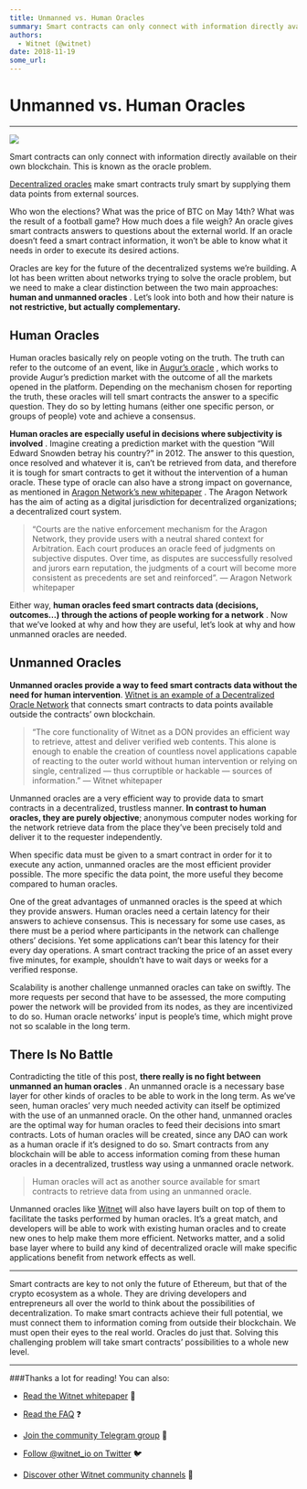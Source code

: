 ```yaml
---
title: Unmanned vs. Human Oracles
summary: Smart contracts can only connect with information directly available on their own blockchain. This is known as the oracle problem. Decentralized oracles make smart contracts truly smart by supplying them data points from external sources. Who won the elections? What was the price of BTC on May 14th? What was the result of a football game? How much does a file weigh? An oracle gives smart contracts answers to questions about the external world. If an oracle doesn’t feed a smart contract informati
authors:
  - Witnet (@witnet)
date: 2018-11-19
some_url: 
---
```


# Unmanned vs. Human Oracles


----


![](https://cdn-images-1.medium.com/max/2000/1*Fcr4RtRWU4Wa7yrdQUfL2Q.png)

Smart contracts can only connect with information directly available on their own blockchain. This is known as 
the oracle problem.
 
[Decentralized oracles](https://medium.com/@peterhaymond/why-decentralized-oracles-matter-7920ad04ee37)
 make smart contracts truly smart by supplying them data points from external sources.

Who won the elections? What was the price of BTC on May 14th? What was the result of a football game? How much does a file weigh? An oracle gives smart contracts answers to questions about the external world. If an oracle doesn’t feed a smart contract information, it won’t be able to know what it needs in order to execute its desired actions.

Oracles are key for the future of the decentralized systems we’re building. A lot has been written about networks trying to solve the oracle problem, but we need to make a clear distinction between the two main approaches: 
**human and unmanned oracles**
 . Let’s look into both and how their nature is 
**not restrictive, but actually complementary.**
 

## Human Oracles
Human oracles basically rely on people voting on the truth. The truth can refer to the outcome of an event, like in 
[Augur’s oracle](http://docs.augur.net/)
 , which works to provide Augur’s prediction market with the outcome of all the markets opened in the platform.
Depending on the mechanism chosen for reporting the truth, these oracles will tell smart contracts the answer to a specific question. They do so by letting humans (either one specific person, or groups of people) vote and achieve a consensus.
 
**Human oracles are especially useful in decisions where subjectivity is involved**
 . Imagine creating a prediction market with the question “Will Edward Snowden betray his country?” in 2012. The answer to this question, once resolved and whatever it is, can’t be retrieved from data, and therefore it is tough for smart contracts to get it without the intervention of a human oracle.
These type of oracle can also have a strong impact on governance, as mentioned in 
[Aragon Network’s new whitepaper](https://github.com/aragon/whitepaper)
 . The Aragon Network has the aim of acting as a digital jurisdiction for decentralized organizations; a decentralized court system.
> “Courts are the native enforcement mechanism for the Aragon Network, they provide users with a neutral shared context for Arbitration. Each court produces an oracle feed of judgments on subjective disputes. Over time, as disputes are successfully resolved and jurors earn reputation, the judgments of a court will become more consistent as precedents are set and reinforced”. — Aragon Network whitepaper

Either way, 
**human oracles feed smart contracts data (decisions, outcomes…) through the actions of people working for a network**
 . Now that we’ve looked at why and how they are useful, let’s look at why and how unmanned oracles are needed.

## Unmanned Oracles
 **Unmanned oracles provide a way to feed smart contracts data without the need for human intervention**. [Witnet is an example of a Decentralized Oracle Network](https://medium.com/witnet/witnet-smart-contracts-with-real-power-f79e326da3a4) that connects smart contracts to data points available outside the contracts’ own blockchain.

> “The core functionality of Witnet as a DON provides an efficient way to retrieve, attest and deliver verified web contents. This alone is enough to enable the creation of countless novel applications capable of reacting to the outer world without human intervention or relying on single, centralized — thus corruptible or hackable — sources of information.” — Witnet whitepaper

Unmanned oracles are a very efficient way to provide data to smart contracts in a decentralized, trustless manner. 
**In contrast to human oracles, they are purely objective**; anonymous computer nodes working for the network retrieve data from the place they’ve been precisely told and deliver it to the requester independently.

When specific data must be given to a smart contract in order for it to execute any action, unmanned oracles are the most efficient provider possible. The more specific the data point, the more useful they become compared to human oracles.

One of the great advantages of unmanned oracles is the speed at which they provide answers. Human oracles need a certain latency for their answers to achieve consensus. This is necessary for some use cases, as there must be a period where participants in the network can challenge others’ decisions. Yet some applications can’t bear this latency for their every day operations. A smart contract tracking the price of an asset every five minutes, for example, shouldn’t have to wait days or weeks for a verified response.

Scalability is another challenge unmanned oracles can take on swiftly. The more requests per second that have to be assessed, the more computing power the network will be provided from its nodes, as they are incentivized to do so. Human oracle networks’ input is people’s time, which might prove not so scalable in the long term.

## There Is No Battle
Contradicting the title of this post, 
**there really is no fight between unmanned an human oracles**
 . An unmanned oracle is a necessary base layer for other kinds of oracles to be able to work in the long term. As we’ve seen, human oracles’ very much needed activity can itself be optimized with the use of an unmanned oracle.
On the other hand, unmanned oracles are the optimal way for human oracles to feed their decisions into smart contracts. Lots of human oracles will be created, since any DAO can work as a human oracle if it’s designed to do so. Smart contracts from any blockchain will be able to access information coming from these human oracles in a decentralized, trustless way using a unmanned oracle network.
> Human oracles will act as another source available for smart contracts to retrieve data from using an unmanned oracle.

Unmanned oracles like 
[Witnet](http://witnet.io)
 will also have layers built on top of them to facilitate the tasks performed by human oracles. It’s a great match, and developers will be able to work with existing human oracles and to create new ones to help make them more efficient. Networks matter, and a solid base layer where to build any kind of decentralized oracle will make specific applications benefit from network effects as well.

----

Smart contracts are key to not only the future of Ethereum, but that of the crypto ecosystem as a whole. They are driving developers and entrepreneurs all over the world to think about the possibilities of decentralization. To make smart contracts achieve their full potential, we must connect them to information coming from outside their blockchain. We must open their eyes to the real world. Oracles do just that. Solving this challenging problem will take smart contracts’ possibilities to a whole new level.

----
###Thanks a lot for reading! You can also:



 *  [Read the Witnet whitepaper](https://witnet.io/static/witnet-whitepaper.pdf) 📃

 *  [Read the FAQ](https://witnet.io/#/faq) ❓

 *  [Join the community Telegram group](https://t.me/witnetio) 💬

 *  [Follow @witnet_io on Twitter](https://twitter.com/witnet_io) 🐦

 *  [Discover other Witnet community channels](https://witnet.io/#/contact) 👥
